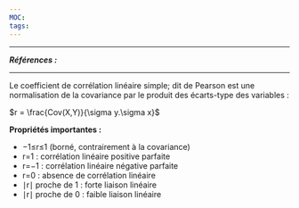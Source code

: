 ```yaml
---
MOC:
tags:
---
```


---
***Références :***

---

Le coefficient de corrélation linéaire simple; dit de Pearson est une normalisation de la covariance par le produit des écarts-type des variables : 

$r =  \frac{Cov(X,Y)}{\sigma y.\sigma x}$

**Propriétés importantes :**

- −1≤r≤1 (borné, contrairement à la covariance)
- r=1 : corrélation linéaire positive parfaite
- r=−1 : corrélation linéaire négative parfaite
- r=0 : absence de corrélation linéaire
- ∣r∣ proche de 1 : forte liaison linéaire
- ∣r∣ proche de 0 : faible liaison linéaire
